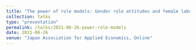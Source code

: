 ```yaml
---
title: "The power of role models: Gender role attitudes and female labor participation in Japan"
collection: talks
type: "presentation"
permalink: /talks/2021-06-26-power-role-models
date: 2021-06-26
venue: "Japan Association for Applied Economics, Online"
---
```


<!--
#[More information here](http://exampleurl.com)

#This is a description of your tutorial, note the different field in type. This is a markdown files that can be all markdown-ified like any other post. Yay markdown!
-->
